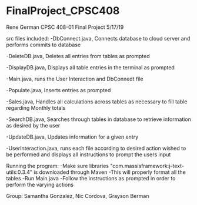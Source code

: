 # FinalProject_CPSC408

Rene German CPSC 408-01 Final Project 5/17/19

src files included: 
-DbConnect.java, Connects database to cloud server and performs commits to database

-DeleteDB.java, Deletes all entries from tables as prompted

-DisplayDB.java, Displays all table entries in the terminal as prompted

-Main.java, runs the User Interaction and DbConnedt file

-Populate.java, Inserts entries as prompted

-Sales.java, Handles all calculations across tables as necessary to fill table regarding Monthly totals

-SearchDB.java, Searches through tables in database to retrieve information as desired by the user

-UpdateDB.java, Updates information for a given entry

-UserInteraction.java, runs each file according to desired action wished to be performed and displays all instructions to prompt the users input

Running the program: 
-Make sure libraries "com.massisframework:j-text-utils:0.3.4" is downloaded through Maven
    -This will properly format all the tables
-Run Main.java
-Follow the instructions as prompted in order to perform the varying actions

Group: Samantha Gonzalez, Nic Cordova, Grayson Berman
